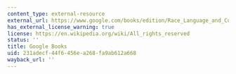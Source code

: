 ```yaml
---
content_type: external-resource
external_url: https://www.google.com/books/edition/Race_Language_and_Culture/fW7JfT8ovaMC?hl=en&gbpv=1
has_external_license_warning: true
license: https://en.wikipedia.org/wiki/All_rights_reserved
status: ''
title: Google Books
uid: 231adecf-44f6-456e-a268-fa9ab612a668
wayback_url: ''
---
```

